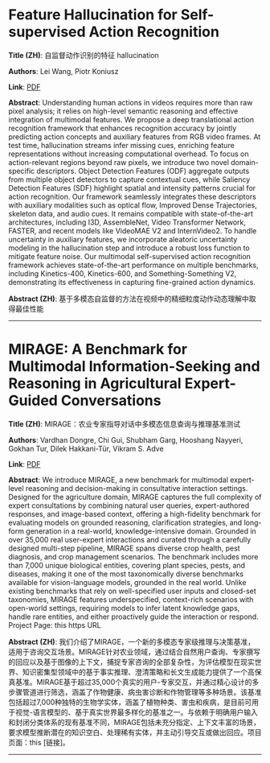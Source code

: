 # Feature Hallucination for Self-supervised Action Recognition 

**Title (ZH)**: 自监督动作识别的特征 hallucination 

**Authors**: Lei Wang, Piotr Koniusz  

**Link**: [PDF](https://arxiv.org/pdf/2506.20342)  

**Abstract**: Understanding human actions in videos requires more than raw pixel analysis; it relies on high-level semantic reasoning and effective integration of multimodal features. We propose a deep translational action recognition framework that enhances recognition accuracy by jointly predicting action concepts and auxiliary features from RGB video frames. At test time, hallucination streams infer missing cues, enriching feature representations without increasing computational overhead. To focus on action-relevant regions beyond raw pixels, we introduce two novel domain-specific descriptors. Object Detection Features (ODF) aggregate outputs from multiple object detectors to capture contextual cues, while Saliency Detection Features (SDF) highlight spatial and intensity patterns crucial for action recognition. Our framework seamlessly integrates these descriptors with auxiliary modalities such as optical flow, Improved Dense Trajectories, skeleton data, and audio cues. It remains compatible with state-of-the-art architectures, including I3D, AssembleNet, Video Transformer Network, FASTER, and recent models like VideoMAE V2 and InternVideo2. To handle uncertainty in auxiliary features, we incorporate aleatoric uncertainty modeling in the hallucination step and introduce a robust loss function to mitigate feature noise. Our multimodal self-supervised action recognition framework achieves state-of-the-art performance on multiple benchmarks, including Kinetics-400, Kinetics-600, and Something-Something V2, demonstrating its effectiveness in capturing fine-grained action dynamics. 

**Abstract (ZH)**: 基于多模态自监督的方法在视频中的精细粒度动作动态理解中取得最佳性能 

---
# MIRAGE: A Benchmark for Multimodal Information-Seeking and Reasoning in Agricultural Expert-Guided Conversations 

**Title (ZH)**: MIRAGE：农业专家指导对话中多模态信息查询与推理基准测试 

**Authors**: Vardhan Dongre, Chi Gui, Shubham Garg, Hooshang Nayyeri, Gokhan Tur, Dilek Hakkani-Tür, Vikram S. Adve  

**Link**: [PDF](https://arxiv.org/pdf/2506.20100)  

**Abstract**: We introduce MIRAGE, a new benchmark for multimodal expert-level reasoning and decision-making in consultative interaction settings. Designed for the agriculture domain, MIRAGE captures the full complexity of expert consultations by combining natural user queries, expert-authored responses, and image-based context, offering a high-fidelity benchmark for evaluating models on grounded reasoning, clarification strategies, and long-form generation in a real-world, knowledge-intensive domain. Grounded in over 35,000 real user-expert interactions and curated through a carefully designed multi-step pipeline, MIRAGE spans diverse crop health, pest diagnosis, and crop management scenarios. The benchmark includes more than 7,000 unique biological entities, covering plant species, pests, and diseases, making it one of the most taxonomically diverse benchmarks available for vision-language models, grounded in the real world. Unlike existing benchmarks that rely on well-specified user inputs and closed-set taxonomies, MIRAGE features underspecified, context-rich scenarios with open-world settings, requiring models to infer latent knowledge gaps, handle rare entities, and either proactively guide the interaction or respond. Project Page: this https URL 

**Abstract (ZH)**: 我们介绍了MIRAGE，一个新的多模态专家级推理与决策基准，适用于咨询交互场景。MIRAGE针对农业领域，通过结合自然用户查询、专家撰写的回应以及基于图像的上下文，捕捉专家咨询的全部复杂性，为评估模型在现实世界、知识密集型领域中的基于事实推理、澄清策略和长文生成能力提供了一个高保真基准。MIRAGE基于超过35,000个真实的用户-专家交互，并通过精心设计的多步骤管道进行筛选，涵盖了作物健康、病虫害诊断和作物管理等多种场景。该基准包括超过7,000种独特的生物学实体，涵盖了植物种类、害虫和疾病，是目前可用于视觉-语言模型的、基于真实世界最多样化的基准之一。与依赖于明确用户输入和封闭分类体系的现有基准不同，MIRAGE包括未充分指定、上下文丰富的场景，要求模型推断潜在的知识空白、处理稀有实体，并主动引导交互或做出回应。项目页面：this [链接]。 

---
